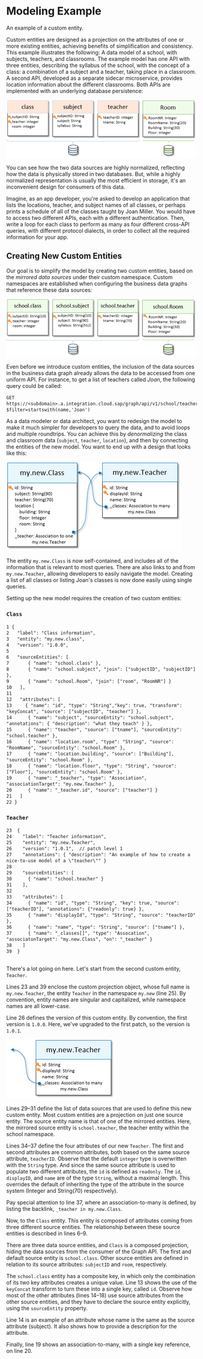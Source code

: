 <!-- loiob8ab0c49d8844380a6a13540e148e3d3 -->

# Modeling Example

An example of a custom entity.

Custom entities are designed as a projection on the attributes of one or more existing entities, achieving benefits of simplification and consistency. This example illustrates the following: A data model of a school, with subjects, teachers, and classrooms. The example model has one API with three entities, describing the syllabus of the school, with the concept of a class: a combination of a subject and a teacher, taking place in a classroom. A second API, developed as a separate sidecar microservice, provides location information about the different classrooms. Both APIs are implemented with an underlying database persistence:

![](images/Modeling_Example_1_683b7f3.png)

You can see how the two data sources are highly normalized, reflecting how the data is physically stored in two databases. But, while a highly normalized representation is usually the most efficient in storage, it's an inconvenient design for consumers of this data.

Imagine, as an app developer, you're asked to develop an application that lists the locations, teacher, and subject names of all classes, or perhaps prints a schedule of all of the classes taught by Joan Miller. You would have to access two different APIs, each with a different authentication. Then, write a loop for each class to perform as many as four different cross-API queries, with different protocol dialects, in order to collect all the required information for your app.



<a name="loiob8ab0c49d8844380a6a13540e148e3d3__section_a3b_vfw_dvb"/>

## Creating New Custom Entities

Our goal is to simplify the model by creating two custom entities, based on the *mirrored data sources* under their custom namespace. Custom namespaces are established when configuring the business data graphs that reference these data sources:

![](images/Modeling_Example_2_e3aad43.png)

Even before we introduce custom entities, the inclusion of the data sources in the business data graph already allows the data to be accessed from one uniform API. For instance, to get a list of teachers called *Joan*, the following query could be called:

```
GET https://<subdomain>.a.integration.cloud.sap/graph/api/v1/school/teacher?$filter=startswith(name,'Joan')
```

As a data modeler or data architect, you want to redesign the model to make it much simpler for developers to query the data, and to avoid loops and multiple roundtrips. You can achieve this by *denormalizing* the class and classroom data \(`subject`, `teacher`, `location`\), and then by connecting the entities of the new model. You want to end up with a design that looks like this:

![](images/Modeling_Example_3_213d452.png)

The entity `my.new.Class` is now self-contained, and includes all of the information that is relevant to most queries. There are also links to and from `my.new.Teacher`, allowing developers to easily navigate the model. Creating a list of all classes or listing Joan's classes is now done easily using single queries.

Setting up the new model requires the creation of two custom entities:



### `Class`

```
1 {
2 	"label": "Class information",
3 	"entity": "my.new.class",
4 	"version": "1.0.0",
5
6 	"sourceEntities": [
7    	{ "name": "school.class" },
8    	{ "name": "school.subject", "join": ["subjectID", "subjectID"] },
9    	{ "name": "school.Room", "join": ["room", "RoomNR"] }
10	 ],
11
12	 "attributes": [
13	   { "name": "id", "type": "String","key": true, "transform": "keyConcat", "source": ["subjectID", "teacher"] },
14   	{ "name": "subject", "sourceEntity": "school.subject", "annotations": { "description": "what they teach" } },
15   	{ "name": "teacher", "source": ["tname"], "sourceEntity": "school.teacher" },
16   	{ "name": "location.room", "type": "String", "source": "RoomName", "sourceEntity": "school.Room" },
17   	{ "name": "location.building", "source": ["Building"], "sourceEntity": "school.Room" },
18   	{ "name": "location.floor", "type": "String", "source": ["Floor"], "sourceEntity": "school.Room" },
19   	{ "name": "_teacher", "type": "Association", "associationTarget": "my.new.Teacher" },
20   	{ "name": "_teacher.id", "source": ["teacher"] }
21	 ]
22 }
```



### `Teacher`

```
23	{
24	  "label": "Teacher information",
25	  "entity": "my.new.Teacher",
26	  "version": "1.0.1",  // patch level 1
27	  "annotations": { "description": "An example of how to create a nice-to-use model of a \"teacher\"" }
28	
29	  "sourceEntities": [ 
30	    { "name": "school.teacher" }
31	  ],
32	  
33	  "attributes": [
34	    { "name": "id", "type": "String", "key": true, "source": ["teacherID"], "annotations": {"readonly": true} },
35	    { "name": "displayId", "type": "String", "source": "teacherID" },
36	    { "name": "name", "type": "String", "source": ["tname"] },
37	    { "name": "_classes[]", "type": "Assocation", "associatonTarget": "my.new.Class", "on": "_teacher" }
38	  ]
39	}


```

There's a lot going on here. Let's start from the second custom entity, `Teacher`.

Lines 23 and 39 enclose the custom projection object, whose full name is `my.new.Teacher`, the entity `Teacher` in the namespace `my.new` \(line 25\). By convention, entity names are singular and capitalized, while namespace names are all lower-case.

Line 26 defines the version of this custom entity. By convention, the first version is `1.0.0`. Here, we've upgraded to the first patch, so the version is `1.0.1`.

![](images/Modeling_Example_4_bd6d332.png)

Lines 29–31 define the list of data sources that are used to define this new custom entity. Most custom entities are a projection on just one source entity. The source entity name is that of one of the mirrored entities. Here, the mirrored source entity is `school.teacher`, the teacher entity within the school namespace.

Lines 34–37 define the four attributes of our new `Teacher`. The first and second attributes are common attributes, both based on the same source attribute, `teacherID`. Observe that the default `integer` type is overwritten with the `String` type. And since the same source attribute is used to populate two different attributes, the `id` is defined as `readonly`. The `id`, `displayID`, and `name` are of the type `String`, without a maximal length. This overrides the default of inheriting the type of the attribute in the source system \(Integer and String\(70\) respectively\).

Pay special attention to line 37, where an association-to-many is defined, by listing the backlink, `_teacher in my.new.Class`.

Now, to the `Class` entity. This entity is composed of attributes coming from three different source entities. The relationship between these source entities is described in lines 6–9.

There are three data source entities, and `Class` is a composed projection, hiding the data sources from the consumer of the Graph API. The first and default source entity is `school.class`. Other source entities are defined in relation to its source attributes: `subjectID` and `room`, respectively.

The `school.class` entity has a composite key, in which only the combination of its two key attributes creates a unique value. Line 13 shows the use of the `keyConcat` transform to turn these into a single key, called `id`. Observe how most of the other attributes \(lines 14–18\) use source attributes from the other source entities, and they have to declare the source entity explicitly, using the `sourceEntity` property.

Line 14 is an example of an attribute whose name is the same as the source attribute \(subject\). It also shows how to provide a description for the attribute.

Finally, line 19 shows an association-to-many, with a single key reference, on line 20.

